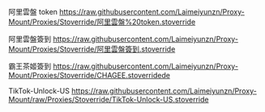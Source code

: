 阿里雲盤 token
https://raw.githubusercontent.com/Laimeiyunzn/Proxy-Mount/Proxies/Stoverride/阿里雲盤%20token.stoverride

阿里雲盤簽到
https://raw.githubusercontent.com/Laimeiyunzn/Proxy-Mount/Proxies/Stoverride/阿里雲盤簽到.stoverride

霸王茶姬簽到
https://raw.githubusercontent.com/Laimeiyunzn/Proxy-Mount/Proxies/Stoverride/CHAGEE.stoverridede

TikTok-Unlock-US
https://raw.githubusercontent.com/Laimeiyunzn/Proxy-Mount/raw/Proxies/Stoverride/TikTok-Unlock-US.stoverride